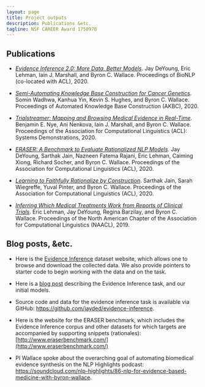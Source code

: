 ```yaml
---
layout: page
title: Project outputs
description: Publications &etc.
tagline: NSF CAREER Award 1750978
---
```


## Publications

* <i>[Evidence Inference 2.0: More Data, Better Models](https://arxiv.org/abs/2005.04177)</i>. Jay DeYoung, Eric Lehman, Iain J. Marshall, and Byron C. Wallace. Proceedings of BioNLP (co-located with ACL), 2020. 

* <i>[Semi-Automating Knowledge Base Construction for Cancer Genetics](https://arxiv.org/abs/2005.08146)</i>. Somin Wadhwa, Kanhua Yin, Kevin S. Hughes, and Byron C. Wallace. Proceedings of Automated Knowledge Base Construction (AKBC), 2020.

* <i>[Trialstreamer: Mapping and Browsing Medical Evidence in Real-Time](https://arxiv.org/abs/2005.10865)</i>. Benjamin E. Nye, Ani Nenkova, Iain J. Marshall, and Byron C. Wallace. Proceedings of the Association for Computational Linguistics (ACL): Systems Demonstrations, 2020. 

* <i>[ERASER: A Benchmark to Evaluate Rationalized NLP Models](https://arxiv.org/abs/1911.03429)</i>. Jay DeYoung, Sarthak Jain, Nazneen Fatema Rajani, Eric Lehman, Caiming Xiong, Richard Socher, and Byron C. Wallace. Proceedings of the Association for Computational Linguistics (ACL), 2020. 

* <i>[Learning to Faithfully Rationalize by Construction](https://arxiv.org/abs/2005.00115)</i>. Sarthak Jain, Sarah Wiegreffe, Yuval Pinter, and Byron C. Wallace. Proceedings of the Association for Computational Linguistics (ACL), 2020. 

* <i>[Inferring Which Medical Treatments Work from Reports of Clinical Trials](https://arxiv.org/abs/1904.01606)</i>. Eric Lehman, Jay DeYoung, Regina Barzilay, and Byron C. Wallace. Proceedings of the North American Chapter of the Association for Computational Linguistics (NAACL), 2019. 

## Blog posts, &etc.

* Here is the [Evidence Inference](http://evidence-inference.ebm-nlp.com/) dataset website, which allows one to browse and download the collected data. We also provide pointers to starter code to begin working with the data and on the task.

* Here is a [blog post](http://evidence-inference.ebm-nlp.com/blog/) describing the Evidence Inference task, and our initial models.

* Source code and data for the evidence inference task is available via GitHub: https://github.com/jayded/evidence-inference.

* Here is the website for the ERASER benchmark, which includes the Evidence Inference corpus and other datasets for which targets are accompanied by supporting snippets (rationales): [http://www.eraserbenchmark.com/](http://www.eraserbenchmark.com/)

* PI Wallace spoke about the overarching goal of automating biomedical evidence synthesis on the NLP Highlights podcast: https://soundcloud.com/nlp-highlights/86-nlp-for-evidence-based-medicine-with-byron-wallace.
